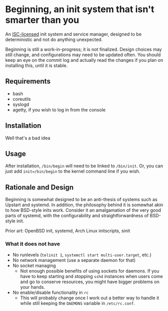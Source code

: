 # Beginning, an init system that isn't smarter than you

An [ISC-licensed](LICENSE) init system and service manager, designed to be
deterministic and not do anything unexpected.

Beginning is still a work-in-progress; it is not finalized. Design choices
may still change, and configurations may need to be updated often. You
should keep an eye on the commit log and actually read the changes if you
plan on installing this, until it is stable.

## Requirements
- bash
- coreutils
- syslogd
- agetty, if you wish to log in from the console

## Installation
Well that's a bad idea

## Usage
After installation, `/bin/begin` will need to be linked to `/bin/init`. Or,
you can just add `init=/bin/begin` to the kernel command line if you wish.

## Rationale and Design
Beginning is somewhat designed to be an anti-thesis of systems such as
Upstart and systemd. In addition, the philosophy behind it is somewhat akin
to how BSD-style inits work. Consider it an amalgamation of the very good
parts of systemd, with the configurability and straightforwardness of
BSD-style init.

Prior art: OpenBSD init, systemd, Arch Linux initscripts, sinit

### What it does not have
- No runlevels (`telinit 1`, `systemctl start multi-user.target`, etc.)
- No network management (use a separate daemon for that)
- No socket managing
    - Not enough possible benefits of using sockets for daemons. If you
      have to keep starting and stopping `sshd` instances when users come
      and go to conserve resources, you might have bigger problems on your
      hands.
- No enable/disable functionality in `rc`
    - This will probably change once I work out a better way to handle it
      while still keeping the `DAEMONS` variable in `/etc/rc.conf`.

